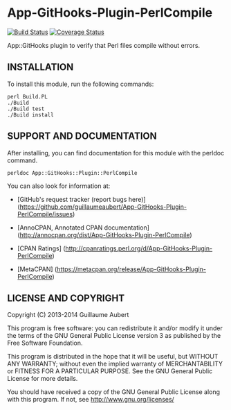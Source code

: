 App-GitHooks-Plugin-PerlCompile
===============================

[![Build Status](https://travis-ci.org/guillaumeaubert/App-GitHooks-Plugin-PerlCompile.png?branch=master)](https://travis-ci.org/guillaumeaubert/App-GitHooks-Plugin-PerlCompile)
[![Coverage Status](https://coveralls.io/repos/guillaumeaubert/App-GitHooks-Plugin-PerlCompile/badge.png?branch=master)](https://coveralls.io/r/guillaumeaubert/App-GitHooks-Plugin-PerlCompile?branch=master)

App::GitHooks plugin to verify that Perl files compile without errors.


INSTALLATION
------------

To install this module, run the following commands:

	perl Build.PL
	./Build
	./Build test
	./Build install


SUPPORT AND DOCUMENTATION
-------------------------

After installing, you can find documentation for this module with the
perldoc command.

	perldoc App::GitHooks::Plugin::PerlCompile


You can also look for information at:

 * [GitHub's request tracker (report bugs here)]
   (https://github.com/guillaumeaubert/App-GitHooks-Plugin-PerlCompile/issues)

 * [AnnoCPAN, Annotated CPAN documentation]
   (http://annocpan.org/dist/App-GitHooks-Plugin-PerlCompile)

 * [CPAN Ratings]
   (http://cpanratings.perl.org/d/App-GitHooks-Plugin-PerlCompile)

 * [MetaCPAN]
   (https://metacpan.org/release/App-GitHooks-Plugin-PerlCompile)


LICENSE AND COPYRIGHT
---------------------

Copyright (C) 2013-2014 Guillaume Aubert

This program is free software: you can redistribute it and/or modify it under
the terms of the GNU General Public License version 3 as published by the Free
Software Foundation.

This program is distributed in the hope that it will be useful, but WITHOUT ANY
WARRANTY; without even the implied warranty of MERCHANTABILITY or FITNESS FOR A
PARTICULAR PURPOSE. See the GNU General Public License for more details.

You should have received a copy of the GNU General Public License along with
this program. If not, see http://www.gnu.org/licenses/

